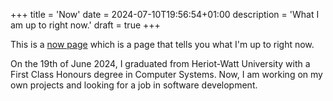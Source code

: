 +++
title = 'Now'
date = 2024-07-10T19:56:54+01:00
description = 'What I am up to right now.'
draft = true
+++

This is a [now page](https://nownownow.com/about) which is a page that tells you what I'm up to right now.

On the 19th of June 2024, I graduated from Heriot-Watt University with a First Class Honours degree in Computer Systems. Now, I am working on my own projects and looking for a job in software development.